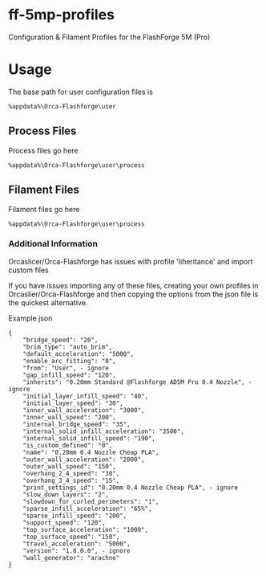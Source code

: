 # ff-5mp-profiles
Configuration &amp; Filament Profiles for the FlashForge 5M (Pro)

# Usage
The base path for user configuration files is 
```
%appdata%\Orca-Flashforge\user
```

## Process Files
Process files go here
```
%appdata%\Orca-Flashforge\user\process
```

## Filament Files
Filament files go here
```
%appdata%\Orca-Flashforge\user\process
```

### Additional Information
Orcaslicer/Orca-Flashforge has issues with profile 'Iiheritance' and import custom files

If you have issues importing any of these files, creating your own profiles in Orcaslier/Orca-Flashforge and then copying the options from the json file is the quickest alternative.

Example json
```
{
    "bridge_speed": "20",
    "brim_type": "auto_brim",
    "default_acceleration": "5000",
    "enable_arc_fitting": "0",
    "from": "User", - ignore
    "gap_infill_speed": "120",
    "inherits": "0.20mm Standard @Flashforge AD5M Pro 0.4 Nozzle", - ignore
    "initial_layer_infill_speed": "40",
    "initial_layer_speed": "30",
    "inner_wall_acceleration": "3000",
    "inner_wall_speed": "200",
    "internal_bridge_speed": "35",
    "internal_solid_infill_acceleration": "3500",
    "internal_solid_infill_speed": "190",
    "is_custom_defined": "0",
    "name": "0.20mm 0.4 Nozzle Cheap PLA",
    "outer_wall_acceleration": "2000",
    "outer_wall_speed": "150",
    "overhang_2_4_speed": "30",
    "overhang_3_4_speed": "15",
    "print_settings_id": "0.20mm 0.4 Nozzle Cheap PLA", - ignore
    "slow_down_layers": "2",
    "slowdown_for_curled_perimeters": "1",
    "sparse_infill_acceleration": "65%",
    "sparse_infill_speed": "200",
    "support_speed": "120",
    "top_surface_acceleration": "1000",
    "top_surface_speed": "150",
    "travel_acceleration": "5000",
    "version": "1.8.0.0", - ignore
    "wall_generator": "arachne"
}
```
